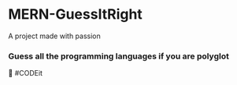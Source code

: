# MERN-GuessItRight

A project made with passion

### Guess all the programming languages if you are polyglot

🤖 #CODEit
